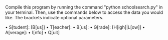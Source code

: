 Compile this program by running the command "python schoolsearch.py" in your terminal. Then, use the commands below to access the data you would like. The brackets indicate optional parameters.

• S[tudent]: <lastname> [B[us]]
• T[eacher]: <lastname>
• B[us]: <number>
• G[rade]: <number> [H[igh]|L[ow]]
• A[verage]: <number>
• I[nfo]
• Q[uit]